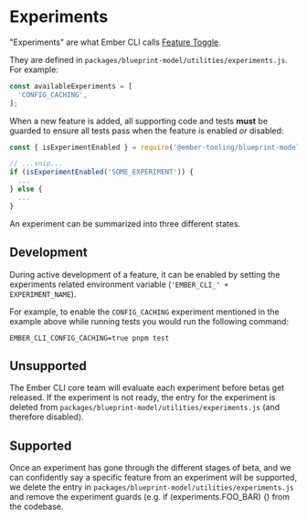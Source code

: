 # Experiments

"Experiments" are what Ember CLI calls [Feature Toggle](https://en.wikipedia.org/wiki/Feature_toggle).

They are defined in `packages/blueprint-model/utilities/experiments.js`. For example:

```javascript
const availableExperiments = [
  'CONFIG_CACHING',
];
```

When a new feature is added, all supporting code and tests **must** be guarded
to ensure all tests pass when the feature is enabled _or_ disabled:

```javascript
const { isExperimentEnabled } = require('@ember-tooling/blueprint-model/utilities/experiments');

// ...snip...
if (isExperimentEnabled('SOME_EXPERIMENT')) {
  ...
} else {
  ...
}
```

An experiment can be summarized into three different states.

## Development

During active development of a feature, it can be enabled by setting the experiments
related environment variable (`'EMBER_CLI_' + EXPERIMENT_NAME`).

For example, to enable the `CONFIG_CACHING` experiment mentioned in the example
above while running tests you would run the following command:

```
EMBER_CLI_CONFIG_CACHING=true pnpm test
```


## Unsupported

The Ember CLI core team will evaluate each experiment before betas get released.
If the experiment is not ready, the entry for the experiment is deleted from
`packages/blueprint-model/utilities/experiments.js` (and therefore disabled).

## Supported

Once an experiment has gone through the different stages of beta, and we can
confidently say a specific feature from an experiment will be supported, we
delete the entry in `packages/blueprint-model/utilities/experiments.js` and
remove the experiment guards (e.g. if (experiments.FOO_BAR) {) from the codebase.
